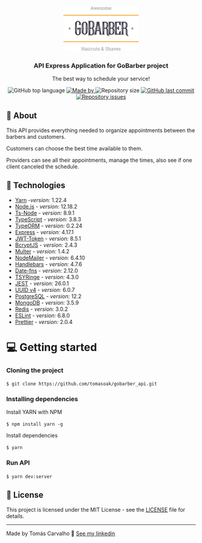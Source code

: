 <h1 align="center">
  <img alt="Logo" src="logo.svg" width="200px">
</h1>

<h3 align="center">
  API Express Application for GoBarber project
</h3>

<p align="center">The best way to schedule your service!</p>

<p align="center">
  <img alt="GitHub top language" src="https://img.shields.io/github/languages/top/tomasoak/gobarber_api?color=%23FF9000">

  <a href="https://www.linkedin.com/in/tomas-carvalho/" target="_blank" rel="noopener noreferrer">
    <img alt="Made by" src="https://img.shields.io/badge/made%20by-Tomas%20Carvalho-%23FF9000">
  </a>

  <img alt="Repository size" src="https://img.shields.io/github/repo-size/tomasoak/gobarber_api?color=%23FF9000">

  <a href="https://github.com/tomasoak/gobarber_api/commits/master">
    <img alt="GitHub last commit" src="https://img.shields.io/github/last-commit/tomasoak/gobarber_api?color=%23FF9000">
  </a>

  <a href="https://github.com/tomasoak/gobarber_api/issues">
    <img alt="Repository issues" src="https://img.shields.io/github/issues/tomasoak/gobarber_api?color=%23FF9000">
  </a>

</p>


## :mag_right: About

This API provides everything needed to organize appointments between the barbers and customers.

Customers can choose the best time available to them.

Providers can see all their appointments, manage the times, also see if one client canceled the schedule.


## :rocket: Technologies

- [Yarn](https://classic.yarnpkg.com/lang/en/) -*version:* 1.22.4
- [Node.js](https://nodejs.org/en/) - *version:* 12.18.2
- [Ts-Node](https://github.com/TypeStrong/ts-node) - *version:* 8.9.1
- [TypeScript](https://www.typescriptlang.org/) - *version:* 3.8.3
- [TypeORM](https://typeorm.io/#/) - *version:* 0.2.24
- [Express](https://expressjs.com/pt-br/) - *version:* 4.17.1
- [JWT-Token](https://jwt.io/) - *version:* 8.5.1
- [BcryptJS](https://www.npmjs.com/package/bcryptjs) - *version:* 2.4.3
- [Multer](https://github.com/expressjs/multer) - *version:* 1.4.2
- [NodeMailer](https://nodemailer.com/about/) - *version:* 6.4.10
- [Handlebars](https://handlebarsjs.com/) - *version:* 4.7.6
- [Date-fns](https://date-fns.org/) - *version:* 2.12.0
- [TSYRinge](https://github.com/microsoft/tsyringe) - *version:* 4.3.0
- [JEST](https://jestjs.io/) - *version:* 26.0.1
- [UUID v4](https://github.com/thenativeweb/uuidv4/) - *version:* 6.0.7
- [PostgreSQL](https://www.postgresql.org/) - *version:* 12.2
- [MongoDB](https://www.mongodb.com/) - *version:* 3.5.9
- [Redis](https://redis.io/) - *version:* 3.0.2
- [ESLint](https://eslint.org/) - *version:* 6.8.0
- [Prettier](https://prettier.io/) - *version:* 2.0.4


# :computer: Getting started

### Cloning the project

``` $ git clone https://github.com/tomasoak/gobarber_api.git ```

### Installing dependencies

Install YARN with NPM

``` $ npm install yarn -g ```

Install dependencies

``` $ yarn ```

### Run API

``` $ yarn dev:server ```


## 📝 License

This project is licensed under the MIT License - see the [LICENSE](LICENSE) file for details.

---

Made by Tomás Carvalho 👋 [See my linkedin](https://www.linkedin.com/in/tomas-carvalho/)
